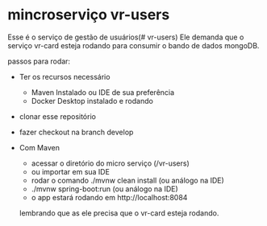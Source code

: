 # mincroserviço vr-users


Esse é o serviço de gestão de usuários(# vr-users)
  Ele demanda que o serviço vr-card esteja rodando para consumir o bando de dados mongoDB.  

passos para rodar:

* Ter os recursos necessário
    - Maven Instalado ou IDE de sua preferência 
    - Docker Desktop instalado e rodando 
* clonar esse repositório
* fazer checkout na branch develop
* Com Maven
    - acessar o diretório do micro serviço (/vr-users)
    - ou importar em sua IDE
    - rodar o comando ./mvnw clean install (ou análogo na IDE)
    - ./mvnw spring-boot:run (ou análogo na IDE)
    -  o app estará rodando em http://localhost:8084

    

    
    lembrando que as ele precisa que o vr-card esteja rodando.
